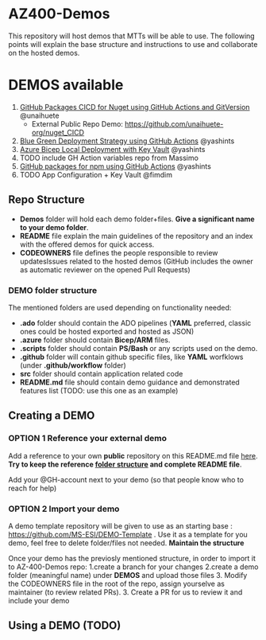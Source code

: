 # AZ400-Demos

This repository will host demos that MTTs will be able to use. The following points will explain the base structure and instructions to use and collaborate on the hosted demos.

# DEMOS available

1. [GitHub Packages CICD for Nuget using GitHub Actions and GitVersion](https://github.com/MS-ESI/AZ400-Demos/tree/main/Demos/GitHub-Packages-CICD-Nuget) @unaihuete
    - External Public Repo Demo: https://github.com/unaihuete-org/nuget_CICD
1. [Blue Green Deployment Strategy using GitHub Actions](https://github.com/MS-ESI/AZ400-Demos/tree/main/Demos/GitHub-Actions-Blue-Green-Deployment) @yashints
1. [Azure Bicep Local Deployment with Key Vault](https://github.com/MS-ESI/AZ400-Demos/tree/main/Demos/Azure-Bicep-Local-Deployment) @yashints
1. TODO include GH Action variables repo from Massimo
1. [GitHub packages for npm using GitHub Actions](./GitHub-Packages-CICD-NPM) @yashints
1. TODO App Configuration + Key Vault @fimdim

## Repo Structure

- **Demos** folder will hold each demo folder+files. **Give a significant name to your demo folder**.
- **README** file explain the main guidelines of the repository and an index with the offered demos for quick access.
- **CODEOWNERS** file defines the people responsible to review updatesIssues related to the hosted demos (GitHub includes the owner as automatic reviewer on the opened Pull Requests)

### DEMO folder structure

The mentioned folders are used depending on functionality needed:

- **.ado** folder should contain the ADO pipelines (**YAML** preferred, classic ones could be hosted exported and hosted as JSON)
- **.azure** folder should contain **Bicep/ARM** files.
- **.scripts** folder should contain **PS/Bash** or any scripts used on the demo.
- **.github** folder will contain github specific files, like **YAML** worfklows (under **.github/workflow** folder)
- **src** folder should contain application related code
- **README.md** file should contain demo guidance and demonstrated features list (TODO: use this one as an example)

## Creating a DEMO

### OPTION 1 Reference your external demo

Add a reference to your own **public** repository on this README.md file [here](#demos-available). **Try to keep the reference [folder structure](###demo-folder-structure) and complete README file**.

Add your @GH-account next to your demo (so that people know who to reach for help)

### OPTION 2 Import your demo 

A demo template repository will be given to use as an starting base : https://github.com/MS-ESI/DEMO-Template . Use it as a template for you demo, feel free to delete folder/files not needed. **Maintain the structure**

Once your demo has the previosly mentioned structure, in order to import it to AZ-400-Demos repo:
1.create a branch for your changes
2.create a demo folder (meaningful name) under **DEMOS** and upload those files 3. Modify the CODEOWNERS file in the root of the repo, assign yourselve as maintainer (to review related PRs). 3. Create a PR for us to review it and include your demo

## Using a DEMO (TODO)
